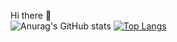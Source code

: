 Hi there 👋   
![Anurag's GitHub stats](https://github-readme-stats.vercel.app/api?username=mummhy0811&show_icons=true&theme=dracula&hide=issues)
[![Top Langs](https://github-readme-stats.vercel.app/api/top-langs/?username=mummhy0811&layout=compact&theme=dracula)](https://github.com/anuraghazra/github-readme-stats)
<!--
**mummhy0811/mummhy0811** is a ✨ _special_ ✨ repository because its `README.md` (this file) appears on your GitHub profile.

Here are some ideas to get you started:

- 🔭 I’m currently working on ...
- 🌱 I’m currently learning ...
- 👯 I’m looking to collaborate on ...
- 🤔 I’m looking for help with ...
- 💬 Ask me about ...
- 📫 How to reach me: ...
- 😄 Pronouns: ...
- ⚡ Fun fact: ...
-->
